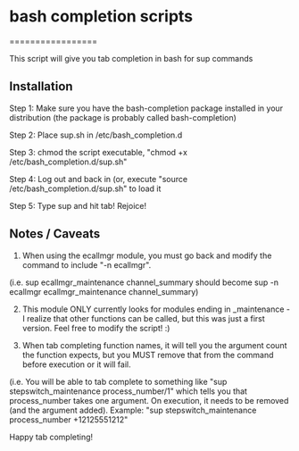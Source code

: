# bash completion scripts
=================

This script will give you tab completion in bash for sup commands

## Installation

Step 1: Make sure you have the bash-completion package installed in your distribution (the package is probably called bash-completion)

Step 2: Place sup.sh in /etc/bash_completion.d

Step 3: chmod the script executable, "chmod +x /etc/bash_completion.d/sup.sh"

Step 4: Log out and back in (or, execute "source /etc/bash_completion.d/sup.sh" to load it

Step 5: Type sup and hit tab!  Rejoice!

## Notes / Caveats

1) When using the ecallmgr module, you must go back and modify the command to include "-n ecallmgr".  

(i.e. sup ecallmgr_maintenance channel_summary should become sup -n ecallmgr ecallmgr_maintenance channel_summary)

2) This module ONLY currently looks for modules ending in _maintenance - I realize that other functions can be called, but this was just a first version.  Feel free to modify the script! :) 

3) When tab completing function names, it will tell you the argument count the function expects, but you MUST remove that from the command before execution or it will fail.

(i.e. You will be able to tab complete to something like "sup stepswitch_maintenance process_number/1" which tells you that process_number takes one argument.  On execution, it needs to be removed (and the argument added).  Example:  "sup stepswitch_maintenance process_number +12125551212"

Happy tab completing!
